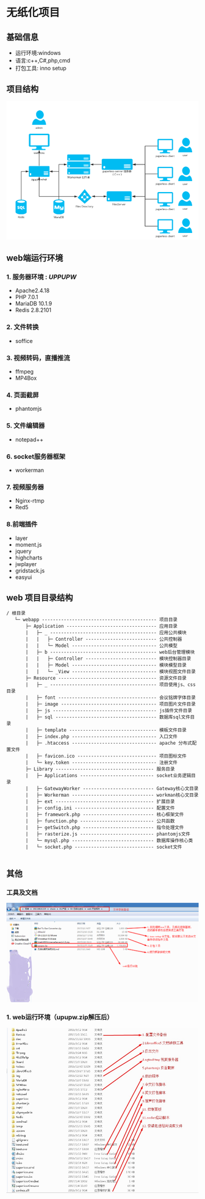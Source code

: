# 无纸化项目

## 基础信息

- 运行环境:windows
- 语言:c++,C#,php,cmd
- 打包工具: inno setup

## 项目结构
![结构图](./image/paperless.png)

## web端运行环境

### 1. 服务器环境 : *UPPUPW* 
- Apache2.4.18
- PHP 7.0.1
- MariaDB 10.1.9
- Redis 2.8.2101

### 2. 文件转换
- soffice 

### 3. 视频转码，直播推流
- ffmpeg
- MP4Box

### 4. 页面截屏
- phantomjs

### 5. 文件编辑器
- notepad++

### 6. socket服务器框架 
- workerman

### 7. 视频服务器
- Nginx-rtmp
- Red5

### 8.前端插件
- layer
- moment.js
- jquery
- highcharts
- jwplayer
- gridstack.js
- easyui

## web 项目目录结构

```
/ 根目录
   └─ webapp ------------------------------------------ 项目目录
       ├─ Application --------------------------------- 应用目录
       |   ├─ _ --------------------------------------- 应用公共模块
       |   |   ├─ Controller -------------------------- 公共控制器
       |   |   └─ Model ------------------------------- 公共模型
       |   ├─ b --------------------------------------- web后台管理模块
       |   |   ├─ Controller -------------------------- 模块控制器目录
       |   |   ├─ Model ------------------------------- 模块模型目录
       |   |   └─ _View ------------------------------- 模块视图文件目录
       ├─ Resource ------------------------------------ 资源文件目录
       |   ├─ _ --------------------------------------- 项目使用js、css目录
       |   ├─ font ------------------------------------ 会议铭牌字体目录
       |   ├─ image ----------------------------------- 项目图片文件目录
       |   ├─ js -------------------------------------- js插件文件目录
       |   ├─ sql ------------------------------------- 数据库sql文件目录
       |   ├─ template -------------------------------- 模板文件目录
       |   ├─ index.php ------------------------------- 入口文件
       |   ├─ .htaccess ------------------------------- apache 分布式配置文件
       |   ├─ favicon.ico ----------------------------- 项目图标文件
       |   └─ key.token ------------------------------- 注册文件
       ├─ Library ------------------------------------ 服务目录
       |   ├─ Applications --------------------------- socket业务逻辑目录
       |   ├─ GatewayWorker -------------------------- Gateway核心文目录
       |   ├─ Workerman ------------------------------ workman核心文目录
       |   ├─ ext ------------------------------------ 扩展目录
       |   ├─ config.ini ----------------------------- 配置文件
       |   ├─ framework.php -------------------------- 核心框架文件
       |   ├─ function.php --------------------------- 公共函数
       |   ├─ getSwitch.php -------------------------- 指令处理文件
       |   ├─ rasterize.js --------------------------- phantomjs文件
       |   └─ mysql.php ------------------------------ 数据库操作核心类
       |   └─ socket.php ----------------------------- socket文件
 
```

## 其他

### 工具及文档

![image](./image/project_dir.png)

### 1. web运行环境（upupw.zip解压后）

![image](./image/dir.jpg)